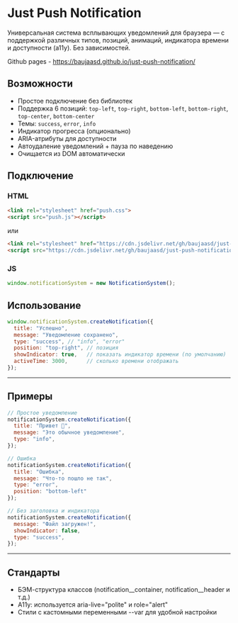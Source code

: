 # Just Push Notification

Универсальная система всплывающих уведомлений для браузера — с поддержкой различных типов, позиций, анимаций, индикатора времени и доступности (a11y). Без зависимостей.

Github pages - https://baujaasd.github.io/just-push-notification/

## Возможности

- Простое подключение без библиотек
- Поддержка 6 позиций: `top-left`, `top-right`, `bottom-left`, `bottom-right`, `top-center`, `bottom-center`
- Темы: `success`, `error`, `info`
- Индикатор прогресса (опционально)
- ARIA-атрибуты для доступности
- Автоудаление уведомлений + пауза по наведению
- Очищается из DOM автоматически

## Подключение

### HTML

```html
<link rel="stylesheet" href="push.css">
<script src="push.js"></script>
```

или

```html
<link rel="stylesheet" href="https://cdn.jsdelivr.net/gh/baujaasd/just-push-notification/push.css">
<script src="https://cdn.jsdelivr.net/gh/baujaasd/just-push-notification/push.js"></script>
```

### JS
```js
window.notificationSystem = new NotificationSystem();
```

## Использование

```js
window.notificationSystem.createNotification({
  title: "Успешно",
  message: "Уведомление сохранено",
  type: "success", // "info", "error"
  position: "top-right", // позиция
  showIndicator: true,   // показать индикатор времени (по умолчанию)
  activeTime: 3000,      // сколько времени отображать
});
```
---

## Примеры

```js
// Простое уведомление
notificationSystem.createNotification({
  title: "Привет 👋",
  message: "Это обычное уведомление",
  type: "info",
});

// Ошибка
notificationSystem.createNotification({
  title: "Ошибка",
  message: "Что-то пошло не так",
  type: "error",
  position: "bottom-left"
});

// Без заголовка и индикатора
notificationSystem.createNotification({
  message: "Файл загружен!",
  showIndicator: false,
  type: "success",
});
```

---

## Стандарты

- БЭМ-структура классов (notification__container, notification__header и т.д.)
- A11y: используется aria-live="polite" и role="alert"
- Стили с кастомными переменными --var для удобной настройки